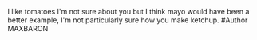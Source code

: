 I like tomatoes
I'm not sure about you but I think mayo would have been a better 
example, I'm not particularly sure how you make ketchup.
#Author
MAXBARON

